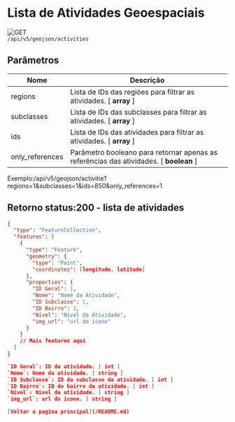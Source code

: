 <!-- 
![GET](https://img.shields.io/badge/HTTP-GET-0080FF)  
![POST](https://img.shields.io/badge/HTTP-POST-00CC00)  
![PUT](https://img.shields.io/badge/HTTP-PUT-FFFF00)  
![DELETE](https://img.shields.io/badge/HTTP-DELETE-FF0000)   -->


# Lista de Atividades Geoespaciais

![GET](https://img.shields.io/badge/HTTP-GET-0080FF)  
`/api/v5/geojson/activities` 

## Parâmetros

| Nome          | Descrição                                                                  |
|---------------|----------------------------------------------------------------------------|
| regions       | Lista de IDs das regiões para filtrar as atividades. [ **array** ]         |
| subclasses    | Lista de IDs das subclasses para filtrar as atividades. [ **array** ]      |
| ids           | Lista de IDs das atividades para filtrar as atividades. [ **array** ]      |
| only_references | Parâmetro booleano para retornar apenas as referências das atividades. [ **boolean** ] |

Exemplo:/api/v5/geojson/activitie?regions=1&subclasses=1&ids=850&only_references=1

## Retorno status:200 - lista de atividades

```json
{
  "type": "FeatureCollection",
  "features": [
    {
      "type": "Feature",
      "geometry": {
        "type": "Point",
        "coordinates": [longitude, latitude]
      },
      "properties": {
        "ID Geral": 1,
        "Nome": "Nome da Atividade",
        "ID Subclasse": 1,
        "ID Bairro": 1,
        "Nível": "Nível da Atividade",
        "img_url": "url do icone"
      }
    }
    // Mais features aqui
  ]
}

`ID Geral`: ID da atividade. [ int ]
`Nome`: Nome da atividade. [ string ]
`ID Subclasse`: ID da subclasse da atividade. [ int ]
`ID Bairro`: ID do bairro da atividade. [ int ]
`Nível`: Nível da atividade. [ string ]
`img_url`: url do icone. [ string ]

[Voltar a pagina principal](/README.md)

